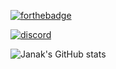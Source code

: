 [![forthebadge](https://forthebadge.com/images/badges/made-with-python.svg)](https://github.com/Janakthegamer)

[![discord](https://img.shields.io/badge/Discord-7289DA?style=for-the-badge&logo=discord&logoColor=white&?link=http://left&link=http://right)](https://discord.gg/5bqjEbb)

![Janak's GitHub stats](https://github-readme-stats.vercel.app/api?username=janakthegamer&theme=vue-dark)
